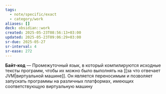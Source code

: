 ```yaml
---
tags:
  - note/specific/exact
  - category/work
aliases: []
deck: obsidian::work
created: 2025-05-23T08:56:13+03:00
updated: 2025-05-23T09:06:29+03:00
sr-due: 2025-05-27
sr-interval: 4
sr-ease: 272
---
```


**Байт-код**
—
Промежуточный язык, в который компилируются исходные тексты программ, чтобы их можно было выполнять на [[за что отвечает JVM|виртуальной машине]]. Он является переносимым и позволяет запускать программы на различных платформах, имеющих соответствующую виртуальную машину
